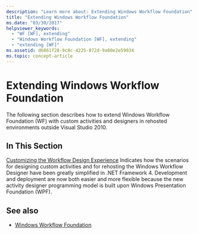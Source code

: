 ```yaml
---
description: "Learn more about: Extending Windows Workflow Foundation"
title: "Extending Windows Workflow Foundation"
ms.date: "03/30/2017"
helpviewer_keywords:
  - "WF [WF], extending"
  - "Windows Workflow Foundation [WF], extending"
  - "extending [WF]"
ms.assetid: d6861f28-9c8c-4225-872d-9a80e2e59034
ms.topic: concept-article
---
```

# Extending Windows Workflow Foundation

The following section describes how to extend Windows Workflow Foundation (WF) with custom activities and designers in rehosted environments outside Visual Studio 2010.

## In This Section

 [Customizing the Workflow Design Experience](customizing-the-workflow-design-experience.md)
 Indicates how the scenarios for designing custom activities and for rehosting the Windows Workflow Designer have been greatly simplified in .NET Framework 4. Development and deployment are now both easier and more flexible because the new activity designer programming model is built upon Windows Presentation Foundation (WPF).

## See also

- [Windows Workflow Foundation](index.md)
